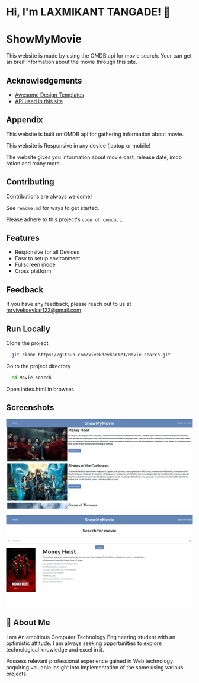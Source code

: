 
# Hi, I'm LAXMIKANT TANGADE! 👋


# ShowMyMovie

This website is made by using the OMDB api for movie search. Your can get an breif information about the movie through this site.


## Acknowledgements

 - [Awesome Design Templates](https://getbootstrap.com/)
 - [API used in this site](https://omdbapi.com/)



## Appendix

This website is built on OMDB api for gathering information about movie.

This website is Responsive in any device (laptop or mobile)

The website gives you information about movie cast, release date, imdb ration and many more.



## Contributing

Contributions are always welcome!

See `readme.md` for ways to get started.

Please adhere to this project's `code of conduct`.


## Features

- Responsive for all Devices
- Easy to setup environment
- Fullscreen mode
- Cross platform


## Feedback

If you have any feedback, please reach out to us at mrvivekdevkar123@gmail.com


## Run Locally

Clone the project

```bash
  git clone https://github.com/vivekdevkar123/Movie-search.git
```

Go to the project directory

```bash
  cd Movie-search
```

Open index.html in browser.

## Screenshots

![App Screenshot](/Screenshot/screenshot_01.png)

![App Screenshot](/Screenshot/screenshot_02.png)




## 🚀 About Me
I am An ambitious Computer Technology Engineering student with an optimistic attitude. I am always seeking opportunities to explore technological knowledge and excel in it.

Possess relevant professional experience gained in Web technology acquiring valuable insight into Implementation of the some using various projects.


